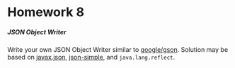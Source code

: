 # Homework 8
##### JSON Object Writer

Write your own JSON Object Writer similar to [google/gson]("https://github.com/google/gson"). Solution may be based on [javax.json](https://mvnrepository.com/artifact/javax.json/javax.json-api), [json-simple](https://mvnrepository.com/artifact/com.googlecode.json-simple/json-simple), and ```java.lang.reflect```.
